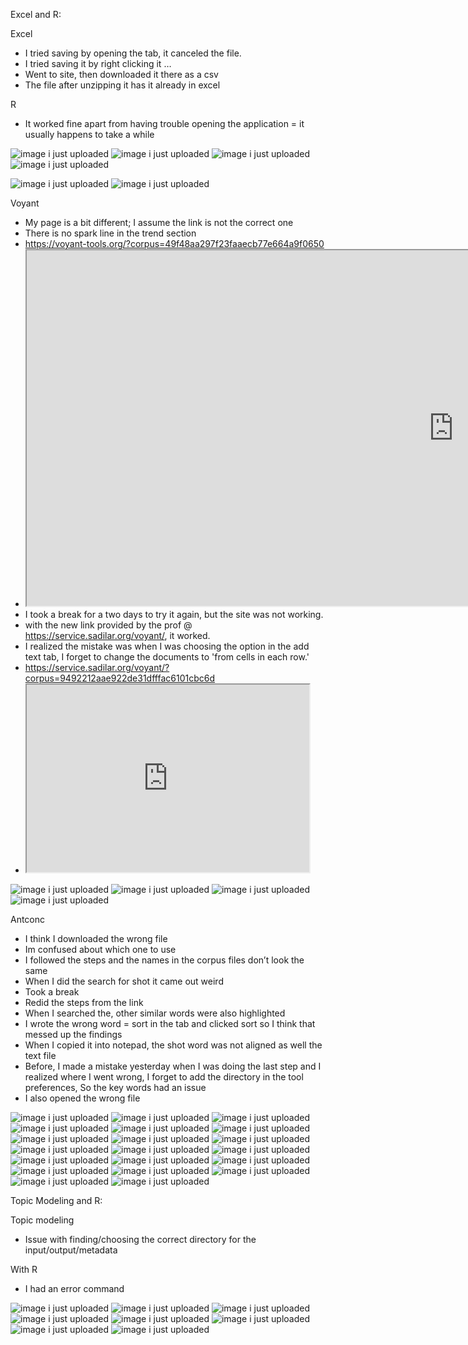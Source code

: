 Excel and R:

Excel 
-	I tried saving by opening the tab, it canceled the file.
-	I tried saving it by right clicking it …
-	Went to site, then downloaded it there as a csv
-	The file after unzipping it has it already in excel 

R
-	It worked fine apart from having trouble opening the application = it usually happens to take a while 

![image i just uploaded](excel1.JPG)
![image i just uploaded](excel2.JPG)
![image i just uploaded](excel3.JPG)
![image i just uploaded](excel4.JPG)

![image i just uploaded](R1.JPG)
![image i just uploaded](R2.JPG)

Voyant 

-	My page is a bit different; I assume the link is not the correct one
-	There is no spark line in the trend section 
-	https://voyant-tools.org/?corpus=49f48aa297f23faaecb77e664a9f0650
-	<iframe style='width: 1366px; height: 569px;' src='https://voyant-tools.org/tool/Cirrus/?view=Cirrus&corpus=49f48aa297f23faaecb77e664a9f0650'></iframe>
- I took a break for a two days to try it again, but the site was not working. 
- with the new link provided by the prof @ https://service.sadilar.org/voyant/, it worked. 
- I realized the mistake was when I was choosing the option in the add text tab, I forget to change the documents to 'from cells in each row.' 
- https://service.sadilar.org/voyant/?corpus=9492212aae922de31dfffac6101cbc6d
- <iframe style='width: 452px; height: 300px;' src='https://service.sadilar.org/voyant/tool/Cirrus/?corpus=9492212aae922de31dfffac6101cbc6d'></iframe>

![image i just uploaded](voyant1.JPG)
![image i just uploaded](voyant2.JPG)
![image i just uploaded](voyant3.JPG)
![image i just uploaded](voyant4.JPG)

Antconc

-	I think I downloaded the wrong file
-	Im confused about which one to use
-	I followed the steps and the names in the corpus files don’t look the same
-	When I did the search for shot it came out weird 
-	Took a break 
-	Redid the steps from the link 
-	When I searched the, other similar words were also highlighted 
-	I wrote the wrong word = sort in the tab and clicked sort so I think that messed up the findings
-	When I copied it into notepad, the shot word was not aligned as well the text file
-	Before, I made a mistake yesterday when I was doing the last step and I realized where I went wrong, I forget to add the directory in the tool preferences, So the key words had an issue
-	I also opened the wrong file 

![image i just uploaded](antconc1.JPG)
![image i just uploaded](antconc2.JPG)
![image i just uploaded](antconc3.JPG)
![image i just uploaded](antconc4.JPG)
![image i just uploaded](antconc5.JPG)
![image i just uploaded](antconc6.JPG)
![image i just uploaded](antconc7.JPG)
![image i just uploaded](antconc8.JPG)
![image i just uploaded](antconc9.JPG)
![image i just uploaded](antconc10.JPG)
![image i just uploaded](antconc11.JPG)
![image i just uploaded](antconc12.JPG)
![image i just uploaded](antconc13.JPG)
![image i just uploaded](antconc14.JPG)
![image i just uploaded](antconc15.JPG)
![image i just uploaded](antconc16.JPG)
![image i just uploaded](antconc17.JPG)
![image i just uploaded](antconc18.JPG)
![image i just uploaded](antconc19.JPG)
![image i just uploaded](antconc20.JPG)

Topic Modeling and R:

Topic modeling 
-	Issue with finding/choosing the correct directory for the input/output/metadata

With R
-	I had an error command


![image i just uploaded](topicmo1.JPG)
![image i just uploaded](topicmo2.JPG)
![image i just uploaded](topicmo3.JPG)
![image i just uploaded](topicmo4.JPG)
![image i just uploaded](topicmo5.JPG)
![image i just uploaded](topicmor1.JPG)
![image i just uploaded](topicmor2.JPG)
![image i just uploaded](topicmor3.JPG)
